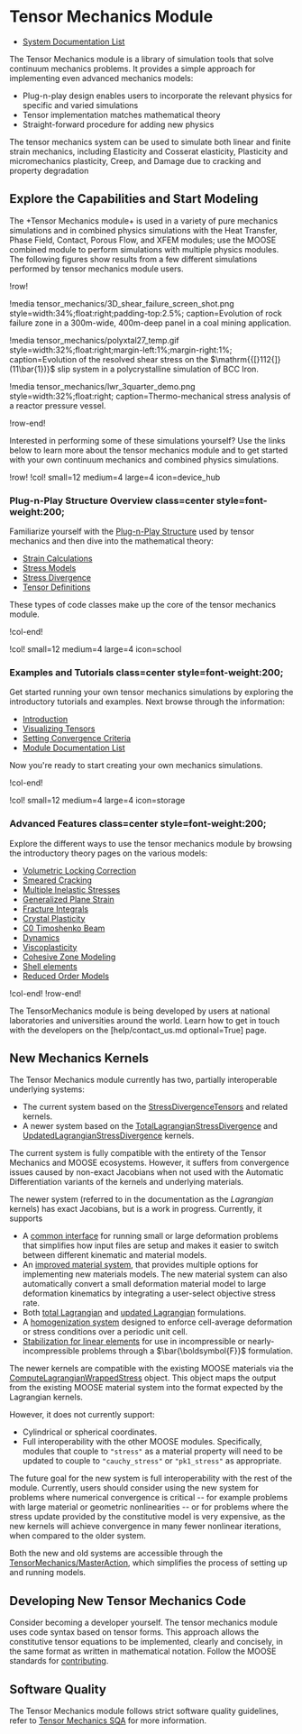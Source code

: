 # Tensor Mechanics Module

- [System Documentation List](tensor_mechanics/systems.md)

The Tensor Mechanics module is a library of simulation tools that solve
continuum mechanics problems. It provides a simple approach for implementing
even advanced mechanics models:

- Plug-n-play design enables users to incorporate the relevant physics for specific and varied simulations
- Tensor implementation matches mathematical theory
- Straight-forward procedure for adding new physics

The tensor mechanics system can be used to simulate both linear and finite strain mechanics, including
Elasticity and Cosserat elasticity, Plasticity and micromechanics plasticity, Creep, and
Damage due to cracking and property degradation

## Explore the Capabilities and Start Modeling

The +Tensor Mechanics module+ is used in a variety of pure mechanics simulations
and in combined physics simulations with the Heat Transfer, Phase Field, Contact,
Porous Flow, and XFEM modules; use the MOOSE combined module to perform simulations
with multiple physics modules. The following figures show results from a few
different simulations performed by tensor mechanics module users.

!row!

!media tensor_mechanics/3D_shear_failure_screen_shot.png
       style=width:34%;float:right;padding-top:2.5%;
       caption=Evolution of rock failure zone in a 300m-wide, 400m-deep panel in a coal mining application.

!media tensor_mechanics/polyxtal27_temp.gif
       style=width:32%;float:right;margin-left:1%;margin-right:1%;
       caption=Evolution of the resolved shear stress on the $\mathrm{{[}112{]}(11\bar{1})}$ slip system in a polycrystalline simulation of BCC Iron.

!media tensor_mechanics/lwr_3quarter_demo.png
       style=width:32%;float:right;
       caption=Thermo-mechanical stress analysis of a reactor pressure vessel.

!row-end!


Interested in performing some of these simulations yourself? Use the links below
to learn more about the tensor mechanics module and to get started with your own
continuum mechanics and combined physics simulations.

!row!
!col! small=12 medium=4 large=4 icon=device_hub

### Plug-n-Play Structure Overview class=center style=font-weight:200;

Familiarize yourself with the [Plug-n-Play Structure](tensor_mechanics/plug_n_play.md)
used by tensor mechanics and then dive into the mathematical theory:

- [Strain Calculations](tensor_mechanics/Strains.md)
- [Stress Models](tensor_mechanics/Stresses.md)
- [Stress Divergence](tensor_mechanics/StressDivergence.md)
- [Tensor Definitions](tensor_mechanics/TensorClasses.md)

These types of code classes make up the core of the tensor mechanics module.

!col-end!

!col! small=12 medium=4 large=4 icon=school

### Examples and Tutorials class=center style=font-weight:200;

Get started running your own tensor mechanics simulations by exploring the
introductory tutorials and examples. Next browse through the information:

- [Introduction](tensor_mechanics/tutorials/introduction/index.md)
- [Visualizing Tensors](tensor_mechanics/VisualizingTensors.md)
- [Setting Convergence Criteria](tensor_mechanics/Convergence.md)
- [Module Documentation List](tensor_mechanics/systems.md)

Now you're ready to start creating your own mechanics simulations.

!col-end!

!col! small=12 medium=4 large=4 icon=storage

### Advanced Features class=center style=font-weight:200;

Explore the different ways to use the tensor mechanics module by browsing the
introductory theory pages on the various models:

- [Volumetric Locking Correction](tensor_mechanics/VolumetricLocking.md)
- [Smeared Cracking](/ComputeSmearedCrackingStress.md)
- [Multiple Inelastic Stresses](/ComputeMultipleInelasticStress.md)
- [Generalized Plane Strain](tensor_mechanics/generalized_plane_strain.md)
- [Fracture Integrals](tensor_mechanics/FractureIntegrals.md)
- [Crystal Plasticity](/ComputeMultipleCrystalPlasticityStress.md)
- [C0 Timoshenko Beam](tensor_mechanics/C0TimoshenkoBeam.md)
- [Dynamics](tensor_mechanics/Dynamics.md)
- [Viscoplasticity](/ADViscoplasticityStressUpdate.md)
- [Cohesive Zone Modeling](CohesiveZoneMaster/index.md)
- [Shell elements](tensor_mechanics/ShellElements.md)
- [Reduced Order Models](/LAROMANCE.md)

!col-end!
!row-end!

The TensorMechanics module is being developed by users at national laboratories
and universities around the world. Learn how to get in touch with the developers
on the [help/contact_us.md optional=True] page.

## New Mechanics Kernels

The Tensor Mechanics module currently has two, partially interoperable 
underlying systems:

- The current system based on the [StressDivergenceTensors](/StressDivergenceTensors.md) and related kernels.
- A newer system based on the [TotalLagrangianStressDivergence](/TotalLagrangianStressDivergence.md) and [UpdatedLagrangianStressDivergence](/UpdatedLagrangianStressDivergence.md) kernels.

The current system is fully compatible with the entirety of the Tensor Mechanics and MOOSE ecosystems.  However, it suffers from convergence issues caused by
non-exact Jacobians when not used with the Automatic Differentiation variants of the kernels and underlying materials.

The newer system (referred to in the documentation as the *Lagrangian* kernels) has exact Jacobians, but is a work in progress.  Currently, it supports

- A [common interface](tensor_mechanics/LagrangianKernelTheory.md) for running small or large deformation problems that simplifies how input files are setup and makes it easier to switch between different kinematic and material models.
- An [improved material system](tensor_mechanics/NewMaterialSystem.md), that provides multiple options for implementing new materials models.  The new material system can also automatically convert a small deformation material model to large deformation kinematics by integrating a user-select objective stress rate.
- Both [total Lagrangian](/TotalLagrangianStressDivergence.md) and [updated Lagrangian](/UpdatedLagrangianStressDivergence.md) formulations.
- A [homogenization system](/tensor_mechanics/Homogenization.md) designed to enforce cell-average deformation or stress conditions over a periodic unit cell.
- [Stabilization for linear elements](/tensor_mechanics/Stabilization.md) for use in incompressible or nearly-incompressible problems through a $\bar{\boldsymbol{F}}$ formulation.

The newer kernels are compatible with the existing MOOSE materials via the [ComputeLagrangianWrappedStress](/ComputeLagrangianWrappedStress.md) object.  This object maps the output from the existing MOOSE material system into the format expected
by the Lagrangian kernels.

However, it does not currently support:

- Cylindrical or spherical coordinates.
- Full interoperability with the other MOOSE modules.  Specifically, modules that couple to `"stress"` as a material property will need to be updated to couple to `"cauchy_stress"` or `"pk1_stress"` as appropriate.

The future goal for the new system is full interoperability with the rest of the module.  Currently, users should consider using the new system
for problems where numerical convergence is critical -- for example problems with large material or geometric nonlinearities -- or 
for problems where the stress update provided by the constitutive model is very expensive, as the new kernels will achieve convergence
in many fewer nonlinear iterations, when compared to the older system.

Both the new and old systems are accessible through the [TensorMechanics/MasterAction](/Modules/TensorMechanics/Master/index.md), which simplifies the process of
setting up and running models.

## Developing New Tensor Mechanics Code

Consider becoming a developer yourself.
The tensor mechanics module uses code syntax based on tensor forms. This approach
allows the constitutive tensor equations to be implemented, clearly and concisely,
in the same format as written in mathematical notation.
Follow the MOOSE standards for [contributing](framework/contributing.md).

## Software Quality

The Tensor Mechanics module follows strict software quality guidelines, refer to
[Tensor Mechanics SQA](tensor_mechanics/sqa/index.md) for more information.
